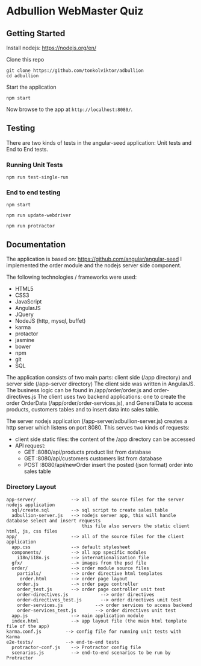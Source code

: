 # Adbullion WebMaster Quiz

## Getting Started

Install nodejs: https://nodejs.org/en/

Clone this repo
```
git clone https://github.com/tonkolviktor/adbullion
cd adbullion
```

Start the application
```
npm start
```
Now browse to the app at `http://localhost:8080/`.

## Testing

There are two kinds of tests in the angular-seed application: Unit tests and End to End tests.

### Running Unit Tests

```
npm run test-single-run
```

### End to end testing

```
npm start
```

```
npm run update-webdriver
```

```
npm run protractor
```


## Documentation

The application is based on: https://github.com/angular/angular-seed
I implemented the order module and the nodejs server side component.

The following technologies / frameworks were used:

- HTML5
- CSS3
- JavaScript
 - AngularJS
 - JQuery
 - NodeJS (http, mysql, buffet)
 - karma
 - protactor
 - jasmine
 - bower
 - npm
- git
- SQL

The application consists of two main parts: client side (/app directory) and server side (/app-server directory)
The client side was written in AngularJS. The business logic can be found in /app/order/order.js and order-directives.js
The client uses two backend applications: one to create the order OrderData (/app/order/order-services.js),
and GeneralData to access products, customers tables and to insert data into sales table.

The server nodejs application (/app-server/adbullion-server.js) creates a http server which listens on port 8080.
This serves two kinds of requests:
 - client side static files: the content of the /app directory can be accessed
 - API request:
    - GET <host>:8080/api/products product list from database
    - GET <host>:8080/api/customers customers list from database
    - POST <host>:8080/api/newOrder insert the posted (json format) order into sales table

### Directory Layout

```
app-server/             --> all of the source files for the server nodejs application
  sql/create.sql        --> sql script to create sales table
  adbullion-server.js   --> nodejs server app, this will handle database select and insert requests
                            this file also servers the static client html, js, css files
app/                    --> all of the source files for the client application
  app.css               --> default stylesheet
  components/           --> all app specific modules
    i18n/i18n.js        --> internationalization file
  gfx/                  --> images from the psd file
  order/                --> order module source files
    partials/           --> order directive html templates
     order.html         --> order page layout
    order.js            --> order page controller
    order_test.js       --> order page controller unit test
    order-directives.js            --> order directives
    order-directives_test.js       --> order directives unit test
    order-services.js            --> order services to access backend
    order-services_test.js       --> order directives unit test
  app.js                --> main application module
  index.html            --> app layout file (the main html template file of the app)
karma.conf.js         --> config file for running unit tests with Karma
e2e-tests/            --> end-to-end tests
  protractor-conf.js    --> Protractor config file
  scenarios.js          --> end-to-end scenarios to be run by Protractor
```